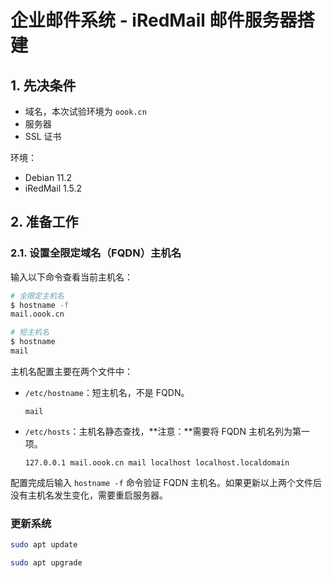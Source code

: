 # 企业邮件系统 - iRedMail 邮件服务器搭建

## 1. 先决条件

- 域名，本次试验环境为 `oook.cn`
- 服务器
- SSL 证书

环境：

- Debian 11.2
- iRedMail 1.5.2

## 2. 准备工作

### 2.1. 设置全限定域名（FQDN）主机名

输入以下命令查看当前主机名：

```bash
# 全限定主机名
$ hostname -f
mail.oook.cn

# 短主机名
$ hostname
mail
```

主机名配置主要在两个文件中：

- `/etc/hostname`：短主机名，不是 FQDN。

  ```
  mail
  ```

- `/etc/hosts`：主机名静态查找，**注意：**需要将 FQDN 主机名列为第一项。

  ```
  127.0.0.1	mail.oook.cn mail localhost localhost.localdomain
  ```

配置完成后输入 `hostname -f` 命令验证 FQDN 主机名。如果更新以上两个文件后没有主机名发生变化，需要重启服务器。

### 更新系统

```bash
sudo apt update

sudo apt upgrade
```
